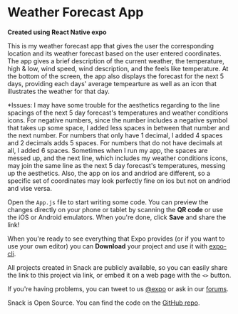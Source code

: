 # Weather Forecast App

**Created using React Native expo**

  This is my weather forecast app that gives the user the corresponding location and its weather forecast based on the user entered coordinates. The app gives a brief description of the current weather, the temperature, high & low, wind speed, wind description, and the feels like temperature. At the bottom of the screen, the app also displays the forecast for the next 5 days, providing each days' average tempearture as well as an icon that illustrates the weather for that day. 

  *Issues:
  I may have some trouble for the aesthetics regarding to the line spacings of the next 5 day forecast's temperatures and weather conditions icons. For negative numbers, since the number includes a negative symbol that takes up some space, I added less spaces in between that number and the next number. For numbers that only have 1 decimal, I added 4 spaces and 2 decimals adds 5 spaces. For numbers that do not have decimals at all, I added 6 spaces. Sometimes when I run my app, the spaces are messed up, and the next line, which includes my weather conditions icons, may join the same line as the next 5 day forecast's temperatures, messing up the aesthetics. Also, the app on ios and andriod are different, so a specific set of coordinates may look perfectly fine on ios but not on andriod and vise versa. 

Open the `App.js` file to start writing some code. You can preview the changes directly on your phone or tablet by scanning the **QR code** or use the iOS or Android emulators. When you're done, click **Save** and share the link!

When you're ready to see everything that Expo provides (or if you want to use your own editor) you can **Download** your project and use it with [expo-cli](https://docs.expo.io/get-started/installation).

All projects created in Snack are publicly available, so you can easily share the link to this project via link, or embed it on a web page with the `<>` button.

If you're having problems, you can tweet to us [@expo](https://twitter.com/expo) or ask in our [forums](https://forums.expo.io/c/snack).

Snack is Open Source. You can find the code on the [GitHub repo](https://github.com/expo/snack).
